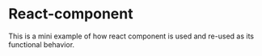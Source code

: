# React-component
This is a mini example of how react component is used and re-used as its functional behavior. 
